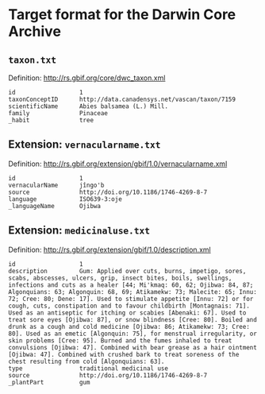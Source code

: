 # Target format for the Darwin Core Archive

## `taxon.txt`

Definition: <http://rs.gbif.org/core/dwc_taxon.xml>

	id					1
	taxonConceptID		http://data.canadensys.net/vascan/taxon/7159
	scientificName		Abies balsamea (L.) Mill.
	family				Pinaceae
	_habit				tree

## Extension: `vernacularname.txt`

Definition: <http://rs.gbif.org/extension/gbif/1.0/vernacularname.xml>

	id					1
	vernacularName		jîngo'b
	source				http://doi.org/10.1186/1746-4269-8-7
	language			ISO639-3:oje
	_languageName		Ojibwa

## Extension: `medicinaluse.txt`

Definition: <http://rs.gbif.org/extension/gbif/1.0/description.xml>

	id					1
	description			Gum: Applied over cuts, burns, impetigo, sores, scabs, abscesses, ulcers, grip, insect bites, boils, swellings, infections and cuts as a healer [44; Mi'kmaq: 60, 62; Ojibwa: 84, 87; Algonquians: 63; Algonquin: 68, 69; Atikamekw: 73; Malecite: 65; Innu: 72; Cree: 80; Dene: 17]. Used to stimulate appetite [Innu: 72] or for cough, cuts, constipation and to favour childbirth [Montagnais: 71]. Used as an antiseptic for itching or scabies [Abenaki: 67]. Used to treat sore eyes [Ojibwa: 87], or snow blindness [Cree: 80]. Boiled and drunk as a cough and cold medicine [Ojibwa: 86; Atikamekw: 73; Cree: 80]. Used as an emetic [Algonquin: 75], for menstrual irregularity, or skin problems [Cree: 95]. Burned and the fumes inhaled to treat convulsions [Ojibwa: 47]. Combined with bear grease as a hair ointment [Ojibwa: 47]. Combined with crushed bark to treat soreness of the chest resulting from cold [Algonquians: 63].
	type				traditional medicinal use
	source				http://doi.org/10.1186/1746-4269-8-7
	_plantPart			gum
